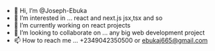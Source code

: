 - 👋 Hi, I’m @Joseph-Ebuka
- 👀 I’m interested in ... react and next.js jsx,tsx and so 
- 🌱 I’m currently working on react projects 
- 💞️ I’m looking to collaborate on ... any big web development project 
- 📫 How to reach me ... +2349042350500 or ebukaj665@gmail.com

<!---
Joseph-Ebuka/Joseph-Ebuka is a ✨ specialist in react and typescript ✨ repository because its `README.md` (this file) appears on your GitHub profile.
You can click the Preview link to take a look at your changes.
--->
